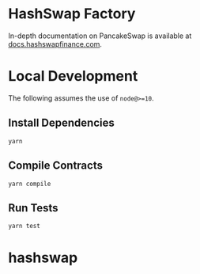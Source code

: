 # HashSwap Factory

In-depth documentation on PancakeSwap is available at [docs.hashswapfinance.com](https://docs.hashswapfinance.com/).

# Local Development

The following assumes the use of `node@>=10`.

## Install Dependencies

`yarn`

## Compile Contracts

`yarn compile`

## Run Tests

`yarn test`
# hashswap

